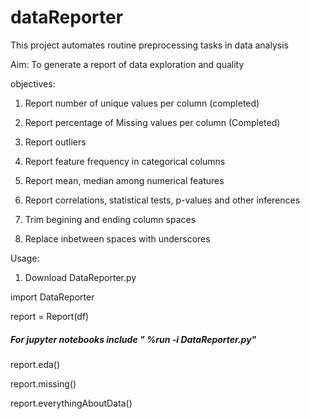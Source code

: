 # dataReporter

This project automates routine preprocessing tasks in data analysis

Aim:
To generate a report of data exploration and quality

objectives:
1) Report number of unique values per column (completed)
2) Report percentage of Missing values per column (Completed)


3) Report outliers 
4) Report feature frequency in categorical columns
5) Report mean, median among numerical features
6) Report correlations, statistical tests, p-values and other inferences
7) Trim begining and ending column spaces
8) Replace inbetween spaces with underscores 



Usage: 
1) Download DataReporter.py

import DataReporter

report = Report(df)  
##### For jupyter notebooks include " %run -i DataReporter.py"
report.eda()

report.missing() 


report.everythingAboutData()
